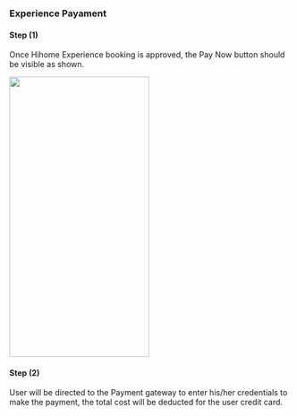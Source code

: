 ### Experience Payament

<h4><strong>Step (1)</strong></h4>
Once Hihome Experience booking is approved, the Pay Now button should be visible as shown.

<img height="500px" width="250px" src="/images/02/guest/06-experiece.jpg"></img>

<h4><strong>Step (2)</strong></h4>
User will be directed to the Payment gateway to enter his/her credentials to make the payment, the total cost will be deducted for the user credit card.
